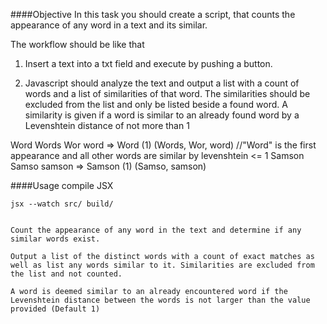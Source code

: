 ####Objective
In this task you should create a script, that counts the appearance of any word in a text and its similar.

The workflow should be like that

1. Insert a text into a txt field and execute by pushing a button.

2. Javascript should analyze the text and output a list with a count of words and a list of similarities of that word. The similarities should be excluded from the list and only be listed beside a found word. 
A similarity is given if a word is similar to an already found word by a Levenshtein distance of not more than 1

Word Words Wor word => Word (1) (Words, Wor, word) //"Word" is the first appearance and all other words are similar by levenshtein <= 1
Samson Samso samson => Samson (1) (Samso, samson)

####Usage
compile JSX

    jsx --watch src/ build/


    Count the appearance of any word in the text and determine if any similar words exist.

    Output a list of the distinct words with a count of exact matches as well as list any words similar to it. Similarities are excluded from the list and not counted.

    A word is deemed similar to an already encountered word if the Levenshtein distance between the words is not larger than the value provided (Default 1)

